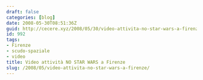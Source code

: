 ```yaml
---
draft: false
categories: [blog]
date: 2008-05-30T08:51:36Z
guid: http://cecere.xyz/2008/05/30/video-attivita-no-star-wars-a-firenze/
id: 992
tags:
- Firenze
- scudo-spaziale
- video
title: Video attività NO STAR WARS a Firenze
slug: /2008/05/video-attivita-no-star-wars-a-firenze/
---
```


